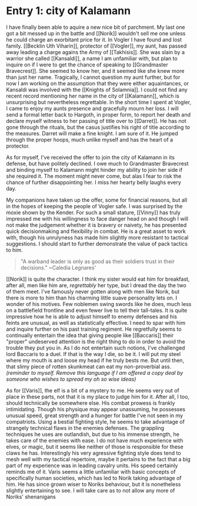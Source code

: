 
# Entry 1: city of Kalamann

I have finally been able to aquire a new nice bit of parchment. My last one got a bit messed up in the battle and [[Norik]] wouldn't sell me one unless he could charge an exorbitant price for it.
In Vogler I have found and lost family. [[Becklin Uth Viharin]], protector of [[Vogler]], my aunt, has passed away leading a charge agains the Army of [[Takhisis]]. She was slain by a warrior she called [[Kansaldi]], a name I am unfamiliar with, but plan to inquire on if I were to get the chance of speaking to [[Grandmaster Bravecrest]]. She seemed to know her, and it seemed like she knew more than just her name. Tragically, I cannot question my aunt further, but for now I am working on the assumption that they were either aquaintances, or Kansaldi was involved with the [[Knights of Solamnia]]. I could not find any recent record mentioning her name in the city of [[Kalamann]], which is unsurprising but nevertheless regrettable. In the short time I spent at Vogler, I came to enjoy my aunts presence and gracefully mourn her loss. I will send a formal letter back to Hargoth, in proper form, to report her death and declare myself witness to her passing of title over to [[Darret]]. He has not gone through the rituals, but the casus justifies his right of title according to the measures.
Darret will make a fine knight. I am sure of it. He jumped through the proper hoops, much unlike myself and has the heart of a protector.

As for myself, I've received the offer to join the city of Kalamann in its defense, but have politely declined. I owe much to Grandmaster Bravecrest and binding myself to Kalamann might hinder my ability to join her side if she required it. The moment might never come, but alas I fear to risk the chance of further disappointing her.
I miss her hearty belly laughs every day.

My companions have taken up the offer, some for financial reasons, but all in the hopes of keeping the people of Vogler safe. 
I was surprised by the moxie shown by the Kender. For such a small stature, [[Vinny]] has truly impressed me with his willingness to face danger head on and  though I will not make the judgement whether it is bravery or naivety, he has presented quick decisionmaking and flexibility in combat. He is a great asset to work with, though his unrulyness has made him slightly more resistant to tactical suggestions. I should start to further demonstrate the value of pack tactics to him. 
> "A warband leader is only as good as their soldiers trust in their decisions."
> ~Caledia Legnares' 

[[Norik]] is quite the character. I think my sister would eat him for breakfast, after all, men like him are, *regrettably* her type, but I dread the day the two of them meet. I've famously never gotten along with men like Norik, but there is more to him than his charming little suave personality lets on. I wonder of his motives. Few noblemen swing swords like he does, much less on a battlefield frontline and even fewer live to tell their tall-tales. It is quite impressive how he is able to adjust himself to enemy defenses and his feints are unusual, as well as statistically effective. I need to spar with him and inquire further on his past training regiment.
He regretfully seems to continually entertain the idea that giving people like [[Baccaris]] their "proper" undeserved attention is the right thing to do in order to avoid the trouble they put you in. As I do not entertain such notions, I've challenged lord Baccaris to a duel. If that is the way I die, so be it. I will put my steel where my mouth is and loose my head if he truly bests me. But until then, that slimy piece of rotten skunkmeat can eat my non-proverbial ass. 
*(reminder to myself. Remove this language if I am offered a copy deal by someone who wishes to spread my oh so wise ideas)*

As for [[Varis]], the elf is a bit of a mystery to me. He seems very out of place in these parts, not that it is my place to judge him for it. After all, I too, should technically be somewhere else.
His combat prowess is frankly intimidating. Though his physique may appear unassuming, he possesses unusual speed, great strength and a hunger for battle I've not seen in my compatriots. Using a bestial fighting style, he seems to take advantage of strangely technical flaws in the enemies defenses. The grappling techniques he uses are outlandish, but due to his immense strength, he takes care of the enemies with ease. I do not have much experience with elves, or magic, but it seems like neither of those is responsible for these claws he has. Interestingly his very agressive fighting style does tend to mesh well with my tactical repertoire, maybe it pertains to the fact that a big part of my experience was in leading cavalry units. His speed certainly reminds me of it.
Varis seems a little unfamiliar with basic concepts of specifically human societies, which has led to Norik taking advantage of him. He has since grown wiser to Noriks behaviour, but it is nonetheless slightly entertaining to see. I will take care as to not allow any more of Noriks' shenanigans